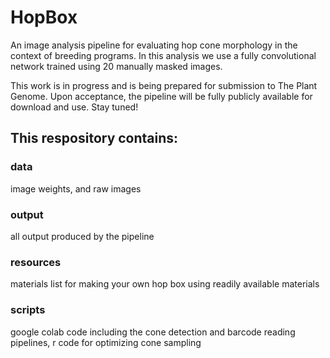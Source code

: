 # HopBox
 An image analysis pipeline for evaluating hop cone morphology in the context of breeding programs. In this analysis we use a fully convolutional network trained using 20 manually masked images.
 
 This work is in progress and is being prepared for submission to The Plant Genome. Upon acceptance, the pipeline will be fully publicly available for download and use. Stay tuned!

## This respository contains: 

### data
image weights, and raw images

### output
all output produced by the pipeline

### resources
materials list for making your own hop box using readily available materials

### scripts
google colab code including the cone detection and barcode reading pipelines, r code for optimizing cone sampling
